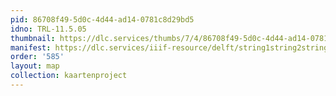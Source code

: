 ```yaml
---
pid: 86708f49-5d0c-4d44-ad14-0781c8d29bd5
idno: TRL-11.5.05
thumbnail: https://dlc.services/thumbs/7/4/86708f49-5d0c-4d44-ad14-0781c8d29bd5/full/400,339/0/default.jpg
manifest: https://dlc.services/iiif-resource/delft/string1string2string3/kaartenproject-2007/TRL-11.5.05
order: '585'
layout: map
collection: kaartenproject
---
```

